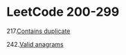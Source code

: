 # LeetCode 200-299

217.[Contains duplicate](217.%20Contains%20Duplicate.md)

242.[Valid anagrams](242.%20Valid%20Anagram.md)
